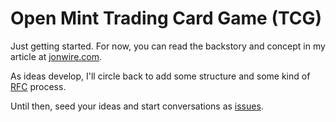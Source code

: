 # Open Mint Trading Card Game (TCG)

Just getting started. For now, you can read the backstory and concept in my article at [jonwire.com](https://www.jonwire.com/articles/2025/09/01/open-mint-tcg-part-1.html).

As ideas develop, I'll circle back to add some structure and some kind of [RFC](https://en.wikipedia.org/wiki/Request_for_Comments) process.

Until then, seed your ideas and start conversations as [issues](https://github.com/svidgen/open-mint-tcg/issues).
